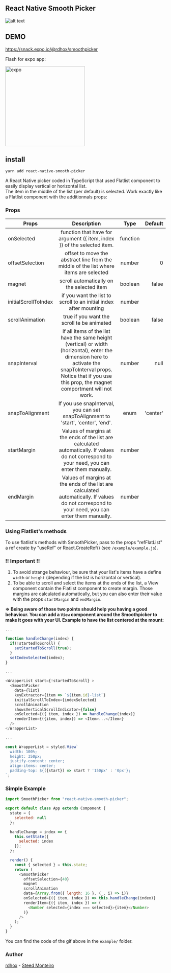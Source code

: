 ## React Native Smooth Picker

[example]: https://github.com/rdhox/react-native-smooth-picker/blob/master/assets/demo.gif "example react-native-smooth-picker"

![alt text][example]

## DEMO

https://snack.expo.io/@rdhox/smoothpicker

Flash for expo app:   

<img src="https://github.com/rdhox/react-native-smooth-picker/blob/master/assets/expo.png" alt="expo" width="250"/>


## install

```
yarn add react-native-smooth-picker
```

A React Native picker coded in TypeScript that used Flatlist component to easily display vertical or horizontal list.  
The item in the middle of the list (per default) is selected. Work exactly like a Flatlist component with the additionnals props:

### Props

| Props                |                                                                                                      Description                                                                                                       |   Type   |  Default |
| -------------------- | :--------------------------------------------------------------------------------------------------------------------------------------------------------------------------------------------------------------------: | :------: | -------: |
| onSelected           |                                                                        function that have for argument ({ item, index }) of the selected item.                                                                         | function |          |
| offsetSelection      |                                                                 offset to move the abstract line from the middle of the list where items are selected                                                                  |  number  |        0 |
| magnet               |                                                                                       scroll automatically on the selected item                                                                                        | boolean  |    false |
| initialScrollToIndex |                                                                           if you want the list to scroll to an initial index after mounting                                                                            |  number  |          |
| scrollAnimation      |                                                                                       true if you want the scroll te be animated                                                                                       | boolean  |    false |
| snapInterval         | if all items of the list have the same height (vertical) or width (horizontal), enter the dimension here to activate the snapToInterval props. Notice that if you use this prop, the magnet comportment will not work. |  number  |     null |
| snapToAlignment      |                                                                   If you use snapInterval, you can set snapToAlignment to 'start', 'center', 'end'.                                                                    |   enum   | 'center' |
| startMargin          |                                 Values of margins at the ends of the list are calculated automatically. If values do not correspond to your need, you can enter them manually.                                  |  number  |          |
| endMargin            |                                 Values of margins at the ends of the list are calculated automatically. If values do not correspond to your need, you can enter them manually.                                  |  number  |          |

### Using Flatlist's methods

To use flatlist's methods with SmoothPicker, pass to the props "refFlatList" a ref create by "useRef" or React.CreateRef() (see `/example/example.js`).

### __!! Important !!__

 1. To avoid strange behaviour, be sure that your list's items have a define `width` or `height` (depending if the list is horizontal or vertical).
 2. To be able to scroll and select the items at the ends of the list, a View component contain the Flatlist component to create margin. Those margins are calculated automatically, but you can also enter their value with the props `startMargin` and `endMargin`.

 __=> Being aware of those two points should help you having a good behaviour. You can add a `View` component around the Smoothpicker to make it goes with your UI. Example to have the list centered at the mount:__

```javascript
...

function handleChange(index) {
  if(!startedToScroll) {
    setStartedToScroll(true);
  }
  setIndexSelected(index);
}

...

<WrapperList start={!startedToScroll} >
  <SmoothPicker
    data={list}
    keyExtractor={item => `${item.id}-list`}
    initialScrollToIndex={indexSelected}
    scrollAnimation
    showsVerticalScrollIndicator={false}
    onSelected={({ item, index }) => handleChange(index)}
    renderItem={({item, index}) => <Item>...</Item>}
  />
</WrapperList>

...

const WrapperList = styled.View`
  width: 100%;
  height: 350px;
  justify-content: center;
  align-items: center;
  padding-top: ${({start}) => start ? '150px' : '0px'};
`;
```


### Simple Example

```javascript
import SmoothPicker from "react-native-smooth-picker";

export default class App extends Component {
  state = {
    selected: null
  };

  handleChange = index => {
    this.setState({
      selected: index
    });
  };

  render() {
    const { selected } = this.state;
    return (
      <SmoothPicker
        offsetSelection={40}
        magnet
        scrollAnimation
        data={Array.from({ length: 16 }, (_, i) => i)}
        onSelected={({ item, index }) => this.handleChange(index)}
        renderItem={({ item, index }) => (
          <Number selected={index === selected}>{item}</Number>
        )}
      />
    );
  }
}
```

You can find the code of the gif above in the `example/` folder.

### Author

[rdhox](https://github.com/rdhox) - [Steed Monteiro](https://github.com/SteedMonteiro)
